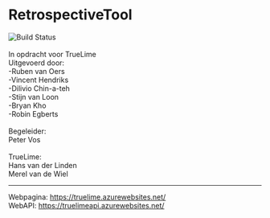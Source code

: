 RetrospectiveTool
=================
![Build Status](https://dev.azure.com/rvanoers1/TrueLime/_apis/build/status/roers1.RetrospectiveTool?branchName=master)\
\
In opdracht voor TrueLime\
Uitgevoerd door:\
-Ruben van Oers\
-Vincent Hendriks\
-Dilivio Chin-a-teh\
-Stijn van Loon\
-Bryan Kho\
-Robin Egberts\
\
Begeleider:\
Peter Vos\
\
TrueLime:\
Hans van der Linden\
Merel van de Wiel

--------------------

Webpagina: https://truelime.azurewebsites.net/ \
WebAPI: https://truelimeapi.azurewebsites.net/  
